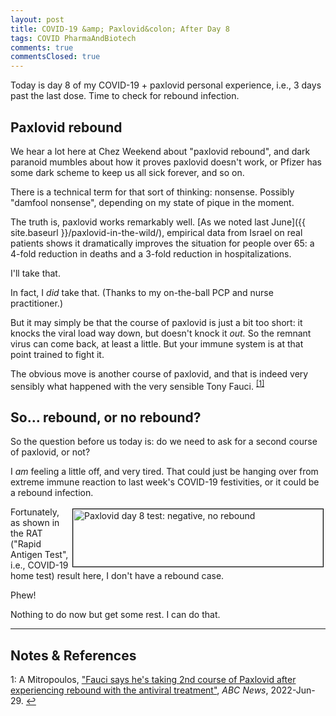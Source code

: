 ```yaml
---
layout: post
title: COVID-19 &amp; Paxlovid&colon; After Day 8
tags: COVID PharmaAndBiotech
comments: true
commentsClosed: true
---
```


Today is day 8 of my COVID-19 + paxlovid personal experience, i.e., 3 days past the last
dose.  Time to check for rebound infection.  


## Paxlovid rebound  

We hear a lot here at Chez Weekend about "paxlovid rebound", and dark paranoid mumbles about
how it proves paxlovid doesn't work, or Pfizer has some dark scheme to keep us all sick
forever, and so on.  

There is a technical term for that sort of thinking: nonsense.  Possibly "damfool
nonsense", depending on my state of pique in the moment.  

The truth is, paxlovid works remarkably well.
[As we noted last June]({{ site.baseurl }}/paxlovid-in-the-wild/), empirical data from
Israel on real patients shows it dramatically improves the situation for people over 65: a
4-fold reduction in deaths and a 3-fold reduction in hospitalizations.  

I'll take that.  

In fact, I _did_ take that.  (Thanks to my on-the-ball PCP and nurse practitioner.)  

But it may simply be that the course of paxlovid is just a bit too short: it knocks the
viral load way down, but doesn't knock it _out._  So the remnant virus can come back, at
least a little.  But your immune system is at that point trained to fight it.  

The obvious move is another course of paxlovid, and that is indeed very sensibly what
happened with the very sensible Tony Fauci. <sup id="fn1a">[[1]](#fn1)</sup>  


## So&hellip; rebound, or no rebound?  

So the question before us today is: do we need to ask for a second course of paxlovid, or
not?  

I _am_ feeling a little off, and very tired.  That could just be hanging over from extreme
immune reaction to last week's COVID-19 festivities, or it could be a rebound infection.  

<img src="{{ site.baseurl }}/images/2022-08-02-paxlovid-day-8-test-1.jpg" width="400" height="92" alt="Paxlovid day 8 test: negative, no rebound" title="Paxlovid day 8 test: negative, no rebound" style="float: right; margin: 3px 3px 3px 3px; border: 1px solid #000000;">
Fortunately, as shown in the RAT ("Rapid Antigen Test", i.e., COVID-19 home test) result
here, I don't have a rebound case.  

Phew!  

Nothing to do now but get some rest.  I can do that.  

---

## Notes &amp; References  

<!--
<sup id="fn1a">[[1]](#fn1)</sup>

<a id="fn1">1</a>: ***, ["***"](***), *** [↩](#fn1a)  

<a href="{{ site.baseurl }}/images/***">
  <img src="{{ site.baseurl }}/images/***" width="400" height="***" alt="***" title="***" style="float: right; margin: 3px 3px 3px 3px; border: 1px solid #000000;">
</a>

<iframe width="400" height="224" src="***" allow="accelerometer; encrypted-media; gyroscope; picture-in-picture" allowfullscreen style="float: right; margin: 3px 3px 3px 3px; border: 1px solid #000000;"></iframe>
-->

<a id="fn1">1</a>: A Mitropoulos, ["Fauci says he's taking 2nd course of Paxlovid after experiencing rebound with the antiviral treatment"](https://abcnews.go.com/US/fauci-taking-2nd-paxlovid-experiencing-rebound-antiviral-treatment/story?id=85922417), _ABC News_, 2022-Jun-29. [↩](#fn1a)  
